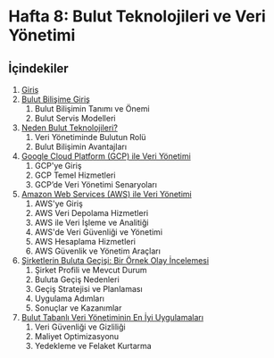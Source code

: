 # Hafta 8: Bulut Teknolojileri ve Veri Yönetimi

## **İçindekiler**
1. [Giriş](./hafta8.1.md)
2. [Bulut Bilişime Giriş](./hafta8.1.md)
	1. Bulut Bilişimin Tanımı ve Önemi
	2. Bulut Servis Modelleri
3. [Neden Bulut Teknolojileri?](./hafta8.1.md)
	1. Veri Yönetiminde Bulutun Rolü
	2. Bulut Bilişimin Avantajları
4. [Google Cloud Platform (GCP) ile Veri Yönetimi](./hafta8.2.md)
	1. GCP'ye Giriş
	2. GCP Temel Hizmetleri
	3. GCP’de Veri Yönetimi Senaryoları
5. [Amazon Web Services (AWS) ile Veri Yönetimi](./hafta8.3.md)
	1. AWS'ye Giriş
	2. AWS Veri Depolama Hizmetleri
	3. AWS ile Veri İşleme ve Analitiği
	4. AWS'de Veri Güvenliği ve Yönetimi
	5. AWS Hesaplama Hizmetleri
	6. AWS Güvenlik ve Yönetim Araçları
6. [Şirketlerin Buluta Geçişi: Bir Örnek Olay İncelemesi](./hafta8.4.md)
	1. Şirket Profili ve Mevcut Durum
	2. Buluta Geçiş Nedenleri
	3. Geçiş Stratejisi ve Planlaması
	4. Uygulama Adımları
	5. Sonuçlar ve Kazanımlar
7. [Bulut Tabanlı Veri Yönetiminin En İyi Uygulamaları](./hafta8.5.md)
	1. Veri Güvenliği ve Gizliliği
	2. Maliyet Optimizasyonu
	3. Yedekleme ve Felaket Kurtarma